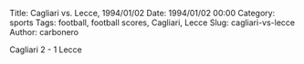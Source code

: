 Title: Cagliari vs. Lecce, 1994/01/02
Date: 1994/01/02 00:00
Category: sports
Tags: football, football scores, Cagliari, Lecce
Slug: cagliari-vs-lecce
Author: carbonero


Cagliari 2 - 1 Lecce

